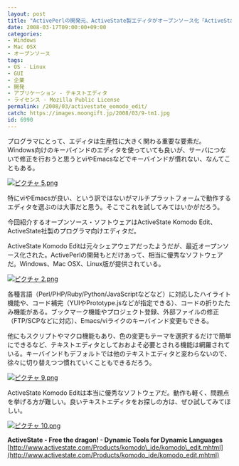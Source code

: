 ```yaml
---
layout: post
title: "ActivePerlの開発元、ActiveState製エディタがオープンソース化「ActiveState Komodo Edit」"
date: 2008-03-17T09:00:00+09:00
categories:
- Windows
- Mac OSX
- オープンソース
tags: 
- OS - Linux
- GUI
- 企業
- 開発
- アプリケーション - テキストエディタ
- ライセンス - Mozilla Public License
permalink: /2008/03/activestate_eomodo_edit/
catch: https://images.moongift.jp/2008/03/9-tm1.jpg
id: 6990
---
```

プログラマにとって、エディタは生産性に大きく関わる重要な要素だ。Windows向けのキーバインドのエディタを使っていても良いが、サーバにつないで修正を行おうと思うとviやEmacsなどでキーバインドが慣れない、なんてこともある。   
  
[![ピクチャ 5.png](https://images.moongift.jp/2008/03/5-tm2.jpg)](https://images.moongift.jp/2008/03/59.jpg)  
  
特にviやEmacsが良い、という訳ではないがマルチプラットフォームで動作するエディタを選ぶのは大事だと思う。そこでこれを試してみてはいかがだろう。   
  
今回紹介するオープンソース・ソフトウェアはActiveState Komodo Edit、ActiveState社製のプログラマ向けエディタだ。   
  
<!--more-->  
  
ActiveState Komodo Editは元々シェアウェアだったようだが、最近オープンソース化された。ActivePerlの開発もとだけあって、相当に優秀なソフトウェアだ。Windows、Mac OSX、Linux版が提供されている。   
  
[![ピクチャ 2.png](https://images.moongift.jp/2008/03/2-tm3.jpg)](https://images.moongift.jp/2008/03/29.jpg)  
  
各種言語（Perl/PHP/Ruby/Python/JavaScriptなどなど）に対応したハイライト機能や、コード補完（YUIやPrototype.jsなどが指定できる）、コードの折りたたみ機能がある。ブックマーク機能やプロジェクト登録、外部ファイルの修正（FTP/SCPなどに対応）、Emacs/viライクのキーバインド変更もできる。   
  
他にもスクリプトやマクロ機能もあり、色の変更もテーマを選択するだけで簡単にできるなど、テキストエディタとしておおよそ必要とされる機能は網羅されている。キーバインドもデフォルトでは他のテキストエディタと変わらないので、徐々に切り替えつつ慣れていくこともできるだろう。   
  
[![ピクチャ 9.png](https://images.moongift.jp/2008/03/9-tm1.jpg)](https://images.moongift.jp/2008/03/93.jpg)  
  
ActiveState Komodo Editは本当に優秀なソフトウェアだ。動作も軽く、問題点を挙げる方が難しい。良いテキストエディタをお探しの方は、ぜひ試してみてほしい。   
  
[![ピクチャ 10.png](https://images.moongift.jp/2008/03/10-tm1.jpg)](https://images.moongift.jp/2008/03/104.jpg)  
  
**ActiveState - Free the dragon! - Dynamic Tools for Dynamic Languages**  
[http://www.activestate.com/Products/komodo\_ide/komodo\_edit.mhtml](http://www.activestate.com/Products/komodo_ide/komodo_edit.mhtml)

